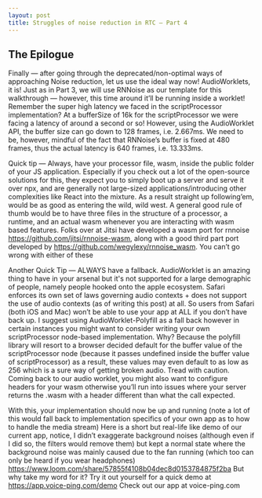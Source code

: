 ```yaml
---
layout: post
title: Struggles of noise reduction in RTC — Part 4
---
```


## The Epilogue

Finally — after going through the deprecated/non-optimal ways of approaching Noise reduction, let us use the ideal way now! AudioWorklets, it is!
Just as in Part 3, we will use RNNoise as our template for this walkthrough — however, this time around it’ll be running inside a worklet!
Remember the super high latency we faced in the scriptProcessor implementation? At a bufferSize of 16k for the scriptProcessor we were facing a latency of around a second or so! However, using the AudioWorklet API, the buffer size can go down to 128 frames, i.e. 2.667ms. We need to be, however, mindful of the fact that RNNoise’s buffer is fixed at 480 frames, thus the actual latency is 640 frames, i.e. 13.333ms.

Quick tip — Always, have your processor file, wasm, inside the public folder of your JS application. Especially if you check out a lot of the open-source solutions for this, they expect you to simply boot up a server and serve it over npx, and are generally not large-sized applications/introducing other complexities like React into the mixture. As a result straight up following’em, would be as good as entering the wild, wild west.
A general good rule of thumb would be to have three files in the structure of a processor, a runtime, and an actual wasm whenever you are interacting with wasm based features.
Folks over at Jitsi have developed a wasm port for rnnoise <https://github.com/jitsi/rnnoise-wasm>, along with a good third part port developed by <https://github.com/wegylexy/rnnoise_wasm>. You can’t go wrong with either of these

Another Quick Tip — ALWAYS have a fallback. AudioWorklet is an amazing thing to have in your arsenal but it's not supported for a large demographic of people, namely people hooked onto the apple ecosystem. Safari enforces its own set of laws governing audio contexts + does not support the use of audio contexts (as of writing this post) at all. So users from Safari (both iOS and Mac) won’t be able to use your app at ALL if you don’t have back up. I suggest using AudioWorklet-Polyfill as a fall back however in certain instances you might want to consider writing your own scriptProcessor node-based implementation. Why? Because the polyfill library will resort to a browser decided default for the buffer value of the scriptProcessor node (because it passes undefined inside the buffer value of scriptProcessor) as a result, these values may even default to as low as 256 which is a sure way of getting broken audio. Tread with caution.
Coming back to our audio worklet, you might also want to configure headers for your wasm otherwise you’ll run into issues where your server returns the .wasm with a header different than what the call expected.

With this, your implementation should now be up and running (note a lot of this would fall back to implementation specifics of your own app as to how to handle the media stream)
Here is a short but real-life like demo of our current app, notice, I didn’t exaggerate background noises (although even if I did so, the filters would remove them) but kept a normal state where the background noise was mainly caused due to the fan running (which too can only be heard if you wear headphones) <https://www.loom.com/share/57855f4108b04dec8d0153784875f2ba>
But why take my word for it? Try it out yourself for a quick demo at <https://app.voice-ping.com/demo>
Check out our app at voice-ping.com
